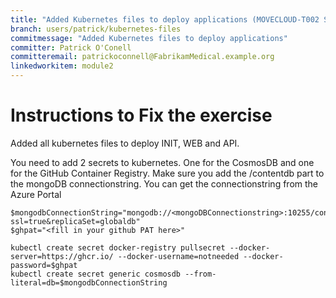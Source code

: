 ```yaml
---
title: "Added Kubernetes files to deploy applications (MOVECLOUD-T002 Solution)"
branch: users/patrick/kubernetes-files
commitmessage: "Added Kubernetes files to deploy applications"
committer: Patrick O'Conell
committeremail: patrickoconnell@FabrikamMedical.example.org
linkedworkitem: module2
---
```


# Instructions to Fix the exercise
Added all kubernetes files to deploy INIT, WEB and API. 

You need to add 2 secrets to kubernetes. One for the CosmosDB and one for the GitHub Container Registry. Make sure you add the /contentdb part to the mongoDB connectionstring. You can get the connectionstring from the Azure Portal

```
$mongodbConnectionString="mongodb://<mongoDBConnectionstring>:10255/contentdb?ssl=true&replicaSet=globaldb"
$ghpat="<fill in your github PAT here>"

kubectl create secret docker-registry pullsecret --docker-server=https://ghcr.io/ --docker-username=notneeded --docker-password=$ghpat
kubectl create secret generic cosmosdb --from-literal=db=$mongodbConnectionString
```

